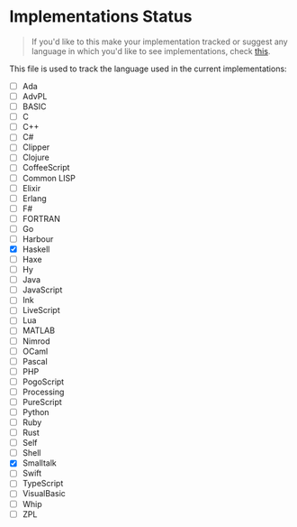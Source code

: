 # Implementations Status

> If you'd like to this make your implementation tracked or suggest
any language in which you'd like to see implementations, check [this](CONTRIBUTING.md).

This file is used to track the language used in the current implementations:

- [ ] Ada
- [ ] AdvPL
- [ ] BASIC
- [ ] C
- [ ] C++
- [ ] C#
- [ ] Clipper
- [ ] Clojure
- [ ] CoffeeScript
- [ ] Common LISP
- [ ] Elixir
- [ ] Erlang
- [ ] F#
- [ ] FORTRAN
- [ ] Go
- [ ] Harbour
- [x] Haskell
- [ ] Haxe
- [ ] Hy
- [ ] Java
- [ ] JavaScript
- [ ] Ink
- [ ] LiveScript
- [ ] Lua
- [ ] MATLAB
- [ ] Nimrod
- [ ] OCaml
- [ ] Pascal
- [ ] PHP
- [ ] PogoScript
- [ ] Processing
- [ ] PureScript
- [ ] Python
- [ ] Ruby
- [ ] Rust
- [ ] Self
- [ ] Shell
- [X] Smalltalk
- [ ] Swift
- [ ] TypeScript
- [ ] VisualBasic
- [ ] Whip
- [ ] ZPL
